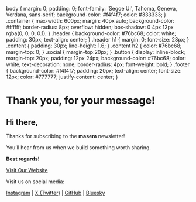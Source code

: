 body { margin: 0; padding: 0; font-family: 'Segoe UI', Tahoma, Geneva, Verdana, sans-serif; background-color: #f4f4f7; color: #333333; } .container { max-width: 600px; margin: 40px auto; background-color: #ffffff; border-radius: 8px; overflow: hidden; box-shadow: 0 4px 12px rgba(0, 0, 0, 0.1); } .header { background-color: #76bc68; color: white; padding: 30px; text-align: center; } .header h1 { margin: 0; font-size: 28px; } .content { padding: 30px; line-height: 1.6; } .content h2 { color: #76bc68; margin-top: 0; } .social { margin-top:20px; } .button { display: inline-block; margin-top: 20px; padding: 12px 24px; background-color: #76bc68; color: white; text-decoration: none; border-radius: 4px; font-weight: bold; } .footer { background-color: #f4f4f7; padding: 20px; text-align: center; font-size: 12px; color: #777777; justify-content: center; }

Thank you, for your message!
============================

Hi there,
---------

Thanks for subscribing to the **masem** newsletter!

You’ll hear from us when we build something worth sharing.

**Best regards!**

[Visit Our Website](https://masem.at/s/email)

Visit us on social media:

[Instagram](https://www.instagram.com/masemcontact/) | [X (Twitter)](https://x.com/masemContact) | [GitHub](https://github.com/masem1899) | [Bluesky](https://masemcontact.bsky.social)